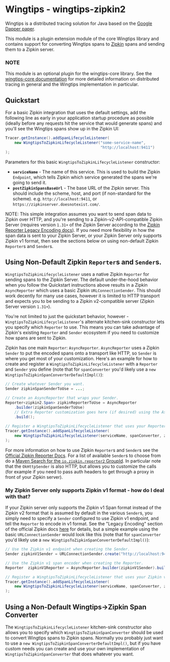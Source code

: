 # Wingtips - wingtips-zipkin2

Wingtips is a distributed tracing solution for Java based on the 
[Google Dapper paper](http://static.googleusercontent.com/media/research.google.com/en/us/pubs/archive/36356.pdf). 

This module is a plugin extension module of the core Wingtips library and contains support for converting Wingtips spans 
to [Zipkin](http://zipkin.io/) spans and sending them to a Zipkin server.

### NOTE

This module is an optional plugin for the wingtips-core library. See the [wingtips-core documentation](../README.md) for 
more detailed information on distributed tracing in general and the Wingtips implementation in particular.

## Quickstart

For a basic Zipkin integration that uses the default settings, add the following line as early in your application 
startup procedure as possible (ideally before any requests hit the service that would generate spans) and you'll see 
the Wingtips spans show up in the Zipkin UI:

``` java
Tracer.getInstance().addSpanLifecycleListener(
    new WingtipsToZipkinLifecycleListener("some-service-name", 
                                          "http://localhost:9411")
);
```

Parameters for this basic `WingtipsToZipkinLifecycleListener` constructor:

* **`serviceName`** - The name of this service. This is used to build the Zipkin `Endpoint`, which tells Zipkin which 
service generated the spans we're going to send it.
* **`postZipkinSpansBaseUrl`** - The base URL of the Zipkin server. This should include the scheme, host, and port (if 
non-standard for the scheme). e.g. `http://localhost:9411`, or `https://zipkinserver.doesnotexist.com/`.

NOTE: This simple integration assumes you want to send span data to Zipkin over HTTP, and you're sending to a 
Zipkin-v2-API-compatible Zipkin Server (requires version `1.31+` of the Zipkin Server according to the 
[Zipkin Reporter Legacy Encoding docs](https://github.com/openzipkin/zipkin-reporter-java#legacy-encoding)). If you 
need more flexibility in how the span data is sent to your Zipkin Server, or your Zipkin Server only supports 
Zipkin v1 format, then see the sections below on using non-default Zipkin `Reporter`s and `Sender`s.

## Using Non-Default Zipkin `Reporter`s and `Sender`s.

`WingtipsToZipkinLifecycleListener` uses a native Zipkin `Reporter` for sending spans to the Zipkin Server. The default 
under-the-hood behavior when you follow the Quickstart instructions above results in a Zipkin `AsyncReporter` which 
uses a basic Zipkin `URLConnectionSender`. This should work decently for many use cases, however it is limited to HTTP 
transport and expects you to be sending to a Zipkin v2-compatible server (Zipkin Server version `1.31+`).

You're not limited to just the quickstart behavior, however - `WingtipsToZipkinLifecycleListener`'s alternate 
kitchen-sink constructor lets you specify which `Reporter` to use. This means you can take advantage of Zipkin's 
existing `Reporter` and `Sender` ecosystem if you need to customize how spans are sent to Zipkin.

Zipkin has one main `Reporter`: `AsyncReporter`. `AsyncReporter` uses a Zipkin `Sender` to put the encoded spans onto a 
transport like HTTP, so `Sender` is where you get most of your customization. Here's an example for how to create and
register a `WingtipsToZipkinLifecycleListener` with a `Reporter` and `Sender` you define (note that for `spanConverter`
you'd likely use a `new WingtipsToZipkinSpanConverterDefaultImpl()`):

``` java
// Create whatever Sender you want. 
Sender zipkinSpanSenderToUse = ...;

// Create an AsyncReporter that wraps your Sender.
Reporter<zipkin2.Span> zipkinReporterToUse = AsyncReporter
    .builder(zipkinSpanSenderToUse)
    // Extra Reporter customization goes here (if desired) using the AsyncReporter.Builder.
    .build();
    
// Register a WingtipsToZipkinLifecycleListener that uses your Reporter/Sender.    
Tracer.getInstance().addSpanLifecycleListener(
    new WingtipsToZipkinLifecycleListener(serviceName, spanConverter, zipkinReporterToUse)
);
```
   
For more information on how to use Zipkin `Reporter`s and `Sender`s see the 
[Official Zipkin Reporter Docs](https://github.com/openzipkin/zipkin-reporter-java). For a list of available `Sender`s 
to choose from do a 
[Maven Search for the `io.zipkin.reporter2` GroupId](http://search.maven.org/#search%7Cga%7C1%7Cg%3A%22io.zipkin.reporter2%22). 
In particular note that the `OkHttpSender` is also HTTP, but allows you to customize the calls (for example if you need 
to pass auth headers to get through a proxy in front of your Zipkin server).

<a name="zipkin-v1-legacy-encoding-howto"></a>
### My Zipkin Server only supports Zipkin v1 format - how do I deal with that?

If your Zipkin server only supports the Zipkin v1 Span format instead of the Zipkin v2 format that is assumed by 
default in the various `Sender`s, you simply need to specify a `Sender` configured to use Zipkin v1 endpoint, and tell 
the `Reporter` to encode in v1 format. See the "Legacy Encoding" section of the official Zipkin docs 
[here](https://github.com/openzipkin/zipkin-reporter-java#legacy-encoding) for details, but a simple example using the 
basic `URLConnectionSender` would look like this (note that for `spanConverter` you'd likely use a 
`new WingtipsToZipkinSpanConverterDefaultImpl()`):

``` java
// Use the Zipkin v1 endpoint when creating the Sender.
Sender zipkinV1Sender = URLConnectionSender.create("http://localhost:9411/api/v1/spans");

// Use the Zipkin v1 span encoder when creating the Reporter.
Reporter  zipkinV1Reporter = AsyncReporter.builder(zipkinV1Sender).build(SpanBytesEncoder.JSON_V1);

// Register a WingtipsToZipkinLifecycleListener that uses your Zipkin v1 Reporter/Sender.    
Tracer.getInstance().addSpanLifecycleListener(
    new WingtipsToZipkinLifecycleListener(serviceName, spanConverter, zipkinV1Reporter)
);
```   

## Using a Non-Default Wingtips->Zipkin Span Converter

The `WingtipsToZipkinLifecycleListener` kitchen-sink constructor also allows you to specify which 
`WingtipsToZipkinSpanConverter` should be used to convert Wingtips spans to Zipkin spans. Normally you probably just
want to use a `new WingtipsToZipkinSpanConverterDefaultImpl()`, but if you have custom needs you can create and use 
your own implementation of `WingtipsToZipkinSpanConverter` that does whatever you want. 
